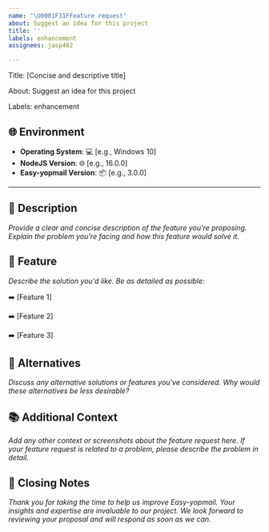 ```yaml
---
name: "\U0001F31FFeature request"
about: Suggest an idea for this project
title: ''
labels: enhancement
assignees: jasp402

---
```


Title: [Concise and descriptive title]

About: Suggest an idea for this project

Labels: enhancement

## 🌐 Environment

- **Operating System**: 💻 [e.g., Windows 10]
- **NodeJS Version**: 🌐 [e.g., 16.0.0]
- **Easy-yopmail Version**: 📦 [e.g., 3.0.0]


<hr>

## 📝 Description

_Provide a clear and concise description of the feature you're proposing. Explain the problem you're facing and how this feature would solve it._

## 🚀 Feature

_Describe the solution you'd like. Be as detailed as possible:_

➡️ [Feature 1]

➡️ [Feature 2]

➡️ [Feature 3]

## 🎯 Alternatives

_Discuss any alternative solutions or features you've considered. Why would these alternatives be less desirable?_

## 📚 Additional Context

_Add any other context or screenshots about the feature request here. If your feature request is related to a problem, please describe the problem in detail._

## 🙏 Closing Notes

_Thank you for taking the time to help us improve Easy-yopmail. Your insights and expertise are invaluable to our project. We look forward to reviewing your proposal and will respond as soon as we can._
